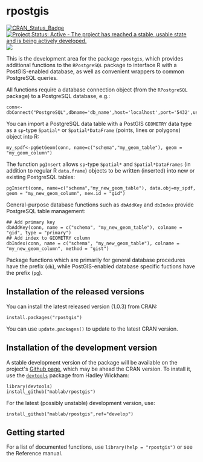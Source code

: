 rpostgis
========

[![CRAN\_Status\_Badge](http://www.r-pkg.org/badges/version/rpostgis)](http://cran.r-project.org/package=rpostgis)
[![Project Status: Active - The project has reached a stable, usable state and is being actively developed.](http://www.repostatus.org/badges/latest/active.svg)](http://www.repostatus.org/#active)
![](http://cranlogs.r-pkg.org/badges/rpostgis)


This is the development area for the package `rpostgis`, which provides additional functions to the
`RPostgreSQL` package to interface R with a PostGIS-enabled database, as well as convenient wrappers to common PostgreSQL queries.

All functions require a database connection object (from the `RPostgreSQL` package) to a PostgreSQL database, e.g.:

    conn<-dbConnect("PostgreSQL",dbname='db_name',host='localhost',port='5432',user='postgres',password='PASSWORD')

You can import a PostgreSQL data table with a PostGIS `GEOMETRY` data type as a `sp`-type `Spatial*` or `Spatial*DataFrame` (points, lines or polygons) object into R:

    my_spdf<-pgGetGeom(conn, name=c("schema","my_geom_table"), geom = "my_geom_column")


The function `pgInsert` allows `sp`-type `Spatial*` and `Spatial*DataFrames` (in addition to regular R `data.frame`) objects to be written (inserted) into new or existing PostgreSQL tables:

    pgInsert(conn, name=c("schema","my_new_geom_table"), data.obj=my_spdf, geom = "my_new_geom_column", new.id = "gid")


General-purpose database functions such as `dbAddKey` and `dbIndex` provide PostgreSQL table management:

    ## Add primary key
    dbAddKey(conn, name = c("schema", "my_new_geom_table"), colname = "gid", type = "primary")
    ## Add index to GEOMETRY column
    dbIndex(conn, name = c("schema", "my_new_geom_table"), colname = "my_new_geom_column", method = "gist")
    
Package functions which are primarily for general database procedures have the prefix (`db`), while PostGIS-enabled database specific fuctions have the prefix (`pg`).

## Installation of the released versions

You can install the latest released version (1.0.3) from CRAN:

    install.packages("rpostgis")

You can use `update.packages()` to update to the latest CRAN version.

## Installation of the development version

A stable development version of the package will be available on the project's [Github page](https://github.com/mablab/rpostgis), which may be ahead the CRAN version. To install it, use the [`devtools`](https://CRAN.R-project.org/package=devtools) package from Hadley Wickham:

    library(devtools)
    install_github("mablab/rpostgis")
    
For the latest (possibly unstable) development version, use:

    install_github("mablab/rpostgis",ref="develop")

## Getting started

For a list of documented functions, use `library(help = "rpostgis")` or see
the Reference manual.
